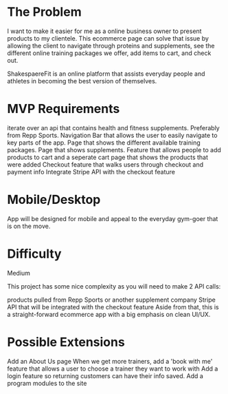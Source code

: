 # The Problem
I want to make it easier for me as a online business owner to present products to my clientele. This ecommerce page can solve that issue by allowing the client to navigate through proteins and supplements, see the different online training packages we offer, add items to cart, and check out. 

ShakespaereFit is an online platform that assists everyday people and athletes in becoming the best version of themselves. 

# MVP Requirements
iterate over an api that contains health and fitness supplements. Preferably from Repp Sports. 
Navigation Bar that allows the user to easily navigate to key parts of the app. 
Page that shows the different available training packages.
Page that shows supplements.
Feature that allows people to add products to cart and a seperate cart page that shows the products that were added 
Checkout feature that walks users through checkout and payment info
Integrate Stripe API with the checkout feature



# Mobile/Desktop
App will be designed for mobile and appeal to the everyday gym-goer that is on the move.

# Difficulty
Medium

This project has some nice complexity as you will need to make 2 API calls:

products pulled from Repp Sports or another supplement company
Stripe API that will be integrated with the checkout feature
Aside from that, this is a straight-forward ecommerce app with a big emphasis on clean UI/UX. 

# Possible Extensions
Add an About Us page
When we get more trainers, add a 'book with me' feature that allows a user to choose a trainer they want to work with
Add a login feature so returning customers can have their info saved.
Add a program modules to the site


